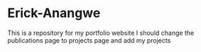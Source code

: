 # Erick-Anangwe
This is a repository for my portfolio website
I should change the publications page to projects page and add my projects
